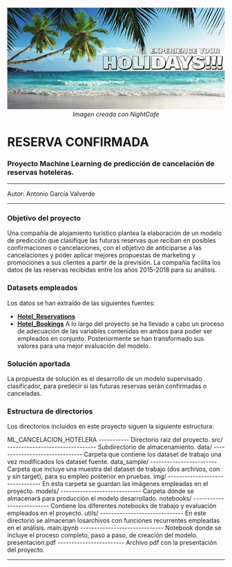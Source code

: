 <p align="center";">
  <img src="./src/img/cabeceralite.jpg" alt="imagen" style=width: 98%;">
  <i><i">Imagen creada con NightCafe</i>
</p>
  
# RESERVA CONFIRMADA
### Proyecto Machine Learning de predicción de cancelación de reservas hoteleras.

---

Autor: Antonio García Valverde

---

### Objetivo del proyecto
Una compañía de alojamiento turístico plantea la elaboración de un modelo de predicción que clasifique las futuras reservas que reciban en posibles confirmaciones o cancelaciones, con el objetivo de anticiparse a las cancelaciones y poder aplicar mejores propuestas de marketing y promociones a sus clientes a partir de la previsión.
La compañía facilita los datos de las reservas recibidas entre los años 2015-2018 para su análisis.

### Datasets empleados
Los datos se han extraído de las siguientes fuentes:
* **[Hotel_Reservations]("https://www.kaggle.com/datasets/ahsan81/hotel-reservations-classification-dataset")**
* **[Hotel_Bookings]("https://www.kaggle.com/datasets/moro146/hotel-bookings")**
A lo largo del proyecto se ha llevado a cabo un proceso de adecuación de las variables contenidas en ambos para poder ser empleados en conjunto.
Posteriormente se han transformado sus valores para una mejor evaluación del modelo.

### Solución aportada
La propuesta de solución es el desarrollo de un modelo supervisado clasificador, para predecir si las futuras reservas serán confirmadas o canceladas.

### Estructura de directorios
Los directorios incluidos en este proyecto siguen la siguiente estructura:

ML_CANCELACION_HOTELERA ----------- Directorio raiz del proyecto.
    src/ -------------------------------- Subdirectorio de almacenamiento. 
        data/ ------------------------------- Carpeta que contiene los dataset de trabajo una vez modificados los dataset fuente.
        data_sample/ ------------------------ Carpeta que incluye una muestra del dataset de trabajo (dos archivos, con y sin target), para su empleo posterior en pruebas.
        img/ -------------------------------- En esta carpeta se guardan las imágenes empleadas en el proyecto.
        models/ ----------------------------- Carpeta donde se almacenará para producción el modelo desarrollado.
        notebooks/ -------------------------- Contiene los diferentes notebooks de trabajo y evaluación empleados en el proyecto.
        utils/ ------------------------------ En este directorio se almacenan losarchivos con funciones recurrentes empleadas en el análisis.
    main.ipynb ------------------------------ Notebook donde se incluye el proceso completo, paso a paso, de creación del modelo.
    presentacion.pdf ------------------------ Archivo pdf con la presentación del proyecto.

---


    